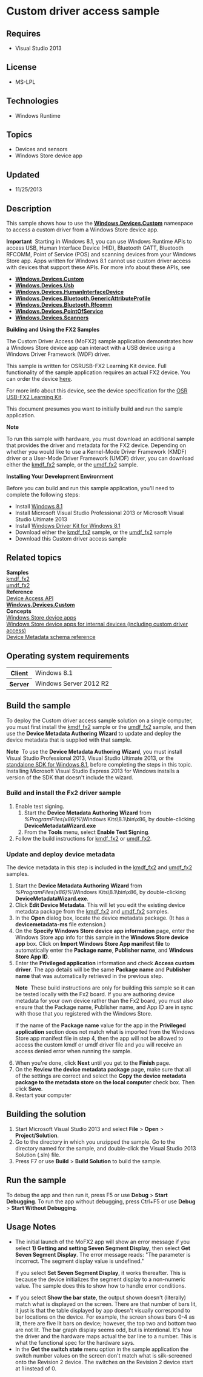 # Custom driver access sample
## Requires
- Visual Studio 2013
## License
- MS-LPL
## Technologies
- Windows Runtime
## Topics
- Devices and sensors
- Windows Store device app
## Updated
- 11/25/2013
## Description

<div id="mainSection">
<p>This sample shows how to use the <a href="http://msdn.microsoft.com/library/windows/apps/dn263667">
<b>Windows.Devices.Custom</b></a> namespace to access a custom driver from a Windows Store device app.
</p>
<p class="note"><b>Important</b>&nbsp;&nbsp;Starting in Windows&nbsp;8.1, you can use Windows Runtime APIs to access USB, Human Interface Device (HID), Bluetooth GATT, Bluetooth RFCOMM, Point of Service (POS) and scanning devices from your Windows Store app. Apps written
 for Windows&nbsp;8.1 cannot use custom driver access with devices that support these APIs. For more info about these APIs, see
</p>
<ul>
<li><a href="http://msdn.microsoft.com/library/windows/apps/dn263667"><b>Windows.Devices.Custom</b></a>
</li><li><a href="http://msdn.microsoft.com/library/windows/apps/dn278466"><b>Windows.Devices.Usb</b></a>
</li><li><a href="http://msdn.microsoft.com/library/windows/apps/dn264174"><b>Windows.Devices.HumanInterfaceDevice</b></a>
</li><li><a href="http://msdn.microsoft.com/library/windows/apps/dn297685"><b>Windows.Devices.Bluetooth.GenericAttributeProfile</b></a>
</li><li><a href="http://msdn.microsoft.com/library/windows/apps/dn263529"><b>Windows.Devices.Bluetooth.Rfcomm</b></a>
</li><li><a href="http://msdn.microsoft.com/library/windows/apps/dn298071"><b>Windows.Devices.PointOfService</b></a>
</li><li><a href="http://msdn.microsoft.com/library/windows/apps/dn264250"><b>Windows.Devices.Scanners</b></a>
</li></ul>
<p></p>
<p><b>Building and Using the FX2 Samples</b></p>
<p>The Custom Driver Access (MoFX2) sample application demonstrates how a Windows Store device app can interact with a USB device using a Windows Driver Framework (WDF) driver.</p>
<p>This sample is written for OSRUSB-FX2 Learning Kit device. Full functionality of the sample application requires an actual FX2 device. You can order the device
<a href="http://go.microsoft.com/fwlink/p/?linkid=227221">here</a>.</p>
<p>For more info about this device, see the device specification for the <a href="http://go.microsoft.com/fwlink/p/?linkid=227224">
OSR USB-FX2 Learning Kit</a>.</p>
<p>This document presumes you want to initially build and run the sample application.</p>
<p class="note"><b>Note</b>&nbsp;&nbsp;</p>
<p class="note">To run this sample with hardware, you must download an additional sample that provides the driver and metadata for the FX2 device. Depending on whether you would like to use a Kernel-Mode Driver Framework (KMDF) driver or a User-Mode Driver
 Framework (UMDF) driver, you can download either the <a href="http://go.microsoft.com/fwlink/p/?LinkID=256131">
kmdf_fx2</a> sample, or the <a href="http://go.microsoft.com/fwlink/p/?LinkID=256202">
umdf_fx2</a> sample.</p>
<p></p>
<p><b>Installing Your Development Environment</b></p>
<p>Before you can build and run this sample application, you'll need to complete the following steps:</p>
<ul>
<li>Install <a href="http://go.microsoft.com/fwlink/p/?LinkID=301696">Windows&nbsp;8.1</a>
</li><li>Install Microsoft Visual Studio Professional&nbsp;2013 or Microsoft Visual Studio Ultimate&nbsp;2013
</li><li>Install <a href="http://go.microsoft.com/fwlink/p/?linkid=309150">Windows Driver Kit for Windows&nbsp;8.1</a>
</li><li>Download either the <a href="http://go.microsoft.com/fwlink/p/?LinkID=256131">
kmdf_fx2</a> sample, or the <a href="http://go.microsoft.com/fwlink/p/?LinkID=256202">
umdf_fx2</a> sample </li><li>Download this Custom driver access sample </li></ul>
<h2><a id="related_topics"></a>Related topics</h2>
<dl><dt><b>Samples</b> </dt><dt><a href="http://go.microsoft.com/fwlink/p/?LinkID=256131">kmdf_fx2</a> </dt><dt><a href="http://go.microsoft.com/fwlink/p/?LinkID=256202">umdf_fx2</a> </dt><dt><b>Reference</b> </dt><dt><a href="http://msdn.microsoft.com/library/windows/apps/hh404244">Device Access API</a>
</dt><dt><a href="http://msdn.microsoft.com/library/windows/apps/dn263667"><b>Windows.Devices.Custom</b></a>
</dt><dt><b>Concepts</b> </dt><dt><a href="http://go.microsoft.com/fwlink/p/?linkid=301381">Windows Store device apps</a>
</dt><dt><a href="http://go.microsoft.com/fwlink/p/?LinkId=303944">Windows Store device apps for internal devices (including custom driver access)</a>
</dt><dt><a href="http://go.microsoft.com/fwlink/p/?LinkId=306563">Device Metadata schema reference</a>
</dt></dl>
<h2>Operating system requirements</h2>
<table>
<tbody>
<tr>
<th>Client</th>
<td><dt>Windows&nbsp;8.1 </dt></td>
</tr>
<tr>
<th>Server</th>
<td><dt>Windows Server&nbsp;2012&nbsp;R2 </dt></td>
</tr>
</tbody>
</table>
<h2>Build the sample</h2>
<p>To deploy the Custom driver access sample solution on a single computer, you must first install the
<a href="http://go.microsoft.com/fwlink/p/?LinkID=256131">kmdf_fx2</a> sample or the
<a href="http://go.microsoft.com/fwlink/p/?LinkID=256202">umdf_fx2</a> sample, and then use the
<b>Device Metadata Authoring Wizard</b> to update and deploy the device metadata that is supplied with that sample.
</p>
<p class="note"><b>Note</b>&nbsp;&nbsp;To use the <b>Device Metadata Authoring Wizard</b>, you must install Visual Studio Professional&nbsp;2013, Visual Studio Ultimate&nbsp;2013, or the
<a href="http://go.microsoft.com/fwlink/?LinkID=309209">standalone SDK for Windows&nbsp;8.1</a>, before completing the steps in this topic. Installing Microsoft Visual Studio Express&nbsp;2013 for Windows installs a version of the SDK that doesn't include the wizard.</p>
<h3><a id="Build_and_install_the_Fx2_driver_sample"></a><a id="build_and_install_the_fx2_driver_sample"></a><a id="BUILD_AND_INSTALL_THE_FX2_DRIVER_SAMPLE"></a>Build and install the Fx2 driver sample</h3>
<ol>
<li>Enable test signing.
<ol>
<li>Start the <b>Device Metadata Authoring Wizard</b> from <i>%ProgramFiles(x86)%</i>\Windows Kits\8.1\bin\x86, by double-clicking
<b>DeviceMetadataWizard.exe</b> </li><li>From the <b>Tools</b> menu, select <b>Enable Test Signing</b>. </li></ol>
</li><li>Follow the build instructions for <a href="http://go.microsoft.com/fwlink/p/?LinkID=256131">
kmdf_fx2</a> or <a href="http://go.microsoft.com/fwlink/p/?LinkID=256202">umdf_fx2</a>.
</li></ol>
<h3><a id="Update_and_deploy_device_metadata"></a><a id="update_and_deploy_device_metadata"></a><a id="UPDATE_AND_DEPLOY_DEVICE_METADATA"></a>Update and deploy device metadata</h3>
<p>The device metadata in this step is included in the <a href="http://go.microsoft.com/fwlink/p/?LinkID=256131">
kmdf_fx2</a> and <a href="http://go.microsoft.com/fwlink/p/?LinkID=256202">umdf_fx2</a> samples.</p>
<ol>
<li>Start the <b>Device Metadata Authoring Wizard</b> from <i>%ProgramFiles(x86)%</i>\Windows Kits\8.1\bin\x86, by double-clicking
<b>DeviceMetadataWizard.exe</b>. </li><li>Click <b>Edit Device Metadata</b>. This will let you edit the existing device metadata package from the
<a href="http://go.microsoft.com/fwlink/p/?LinkID=256131">kmdf_fx2</a> and <a href="http://go.microsoft.com/fwlink/p/?LinkID=256202">
umdf_fx2</a> samples. </li><li>In the <b>Open</b> dialog box, locate the device metadata package. (It has a <b>
devicemetadata-ms</b> file extension.) </li><li>On the <b>Specify Windows Store device app information</b> page, enter the Windows Store app info for this sample in the
<b>Windows Store device app</b> box. Click on <b>Import Windows Store App manifest file</b> to automatically enter the
<b>Package name</b>, <b>Publisher name</b>, and <b>Windows Store App ID</b>. </li><li>Enter the <b>Privileged application</b> information and check <b>Access custom driver</b>. The app details will be the same
<b>Package name</b> and <b>Publisher name</b> that was automatically retrieved in the previous step.
<p class="note"><b>Note</b>&nbsp;&nbsp;These build instructions are only for building this sample so it can be tested locally with the Fx2 board. If you are authoring device metadata for your own device rather than the Fx2 board, you must also ensure that the Package
 name, Publisher name, and App ID are in sync with those that you registered with the Windows Store.
</p>
<p>If the name of the <b>Package name</b> value for the app in the <b>Privileged application</b> section does not match what is imported from the Windows Store app manifest file in step 4, then the app will not be allowed to access the custom kmdf or umdf driver
 file and you will receive an access denied error when running the sample.</p>
</li><li>When you're done, click <b>Next</b> until you get to the <b>Finish</b> page. </li><li>On the <b>Review the device metadata package</b> page, make sure that all of the settings are correct and select the
<b>Copy the device metadata package to the metadata store on the local computer</b> check box. Then click
<b>Save</b>. </li><li>Restart your computer </li></ol>
<h2><a id="Building_the_solution"></a><a id="building_the_solution"></a><a id="BUILDING_THE_SOLUTION"></a>Building the solution</h2>
<ol>
<li>Start Microsoft Visual Studio&nbsp;2013 and select <b>File</b> &gt; <b>Open</b> &gt;
<b>Project/Solution</b>. </li><li>Go to the directory in which you unzipped the sample. Go to the directory named for the sample, and double-click the Visual Studio&nbsp;2013 Solution (.sln) file.
</li><li>Press F7 or use <b>Build</b> &gt; <b>Build Solution</b> to build the sample. </li></ol>
<h2>Run the sample</h2>
<p>To debug the app and then run it, press F5 or use <b>Debug</b> &gt; <b>Start Debugging</b>. To run the app without debugging, press Ctrl&#43;F5 or use
<b>Debug</b> &gt; <b>Start Without Debugging</b>.</p>
<h2><a id="Usage_Notes"></a><a id="usage_notes"></a><a id="USAGE_NOTES"></a>Usage Notes</h2>
<ul>
<li>The initial launch of the MoFX2 app will show an error message if you select <b>
1) Getting and setting Seven Segment Display</b>, then select <b>Get Seven Segment Display</b>. The error message reads: &quot;The parameter is incorrect. The segment display value is undefined.&quot;
<p>If you select <b>Set Seven Segment Display</b>, it works thereafter. This is because the device initializes the segment display to a non-numeric value. The sample does this to show how to handle error conditions.</p>
</li><li>If you select <b>Show the bar state</b>, the output shown doesn't (literally) match what is displayed on the screen. There are that number of bars lit, it just is that the table displayed by app doesn't visually correspond to bar locations on the device.
 For example, the screen shows bars 0-4 as lit, there are five lit bars on device; however, the top two and bottom two are not lit. The bar graph display seems odd, but is intentional. It's how the driver and the hardware maps actual the bar line to a number.
 This is what the functional spec for the hardware says. </li><li>In the <b>Get the switch state</b> menu option in the sample application the switch number values on the screen don't match what is silk-screened onto the Revision 2 device. The switches on the Revision 2 device start at 1 instead of 0.
</li></ul>
</div>
